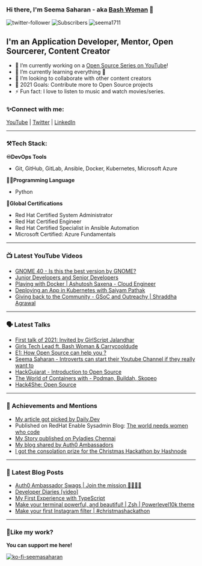 ### Hi there, I'm Seema Saharan - aka [Bash Woman](https://youtube.com/BashWoman) 👋

![twitter-follower](https://img.shields.io/twitter/follow/SeemaSaharan5?style=social) ![Subscribers](https://img.shields.io/youtube/channel/subscribers/UCC99DrwSR_utFaF1qie-ktQ?label=YouTube%20Subscribers&style=social) <img src="https://komarev.com/ghpvc/?username=seema1711" alt="seema1711"/> </p> 

## I'm an Application Developer, Mentor, Open Sourcerer, Content Creator

- 🔭 I’m currently working on a [Open Source Series on YouTube](https://www.youtube.com/watch?v=wN9v0z3No24&list=PLhrUS-gSH3xBg9HPUU3z7WcKAgyYRog8H)!
- 🌱 I’m currently learning everything 🤣
- 👯 I’m looking to collaborate with other content creators
- 🥅 2021 Goals: Contribute more to Open Source projects
- ⚡ Fun fact: I love to listen to music and watch movies/series.

### ✨Connect with me:

[YouTube](https://youtube.com/BashWoman) | [Twitter](https://twitter.com/SeemaSaharan5) | [LinkedIn](https://linkedin.com/in/seemasaharan)

---

### ⚒Tech Stack:

**♾DevOps Tools**
- Git, GitHub, GitLab, Ansible, Docker, Kubernetes, Microsoft Azure

**👩‍💻Programming Language**
- Python

**📄Global Certifications**
- Red Hat Certified System Administrator
- Red Hat Certified Engineer
- Red Hat Certified Specialist in Ansible Automation
- Microsoft Certified: Azure Fundamentals

---

### 📺 Latest YouTube Videos

<!-- YOUTUBE:START -->
- [GNOME 40 - Is this the best version by GNOME?](https://www.youtube.com/watch?v=0Rkwrl8v3Dc)
- [Junior Developers and Senior Developers](https://www.youtube.com/watch?v=NAXMbZPg_OM)
- [Playing with Docker | Ashutosh Saxena - Cloud Engineer](https://www.youtube.com/watch?v=IC3xTlfbdW4)
- [Deploying an App in Kubernetes with Saiyam Pathak](https://www.youtube.com/watch?v=ridM0ABR0ys)
- [Giving back to the Community - GSoC and Outreachy | Shraddha Agrawal](https://www.youtube.com/watch?v=40lKmniUKBg)
<!-- YOUTUBE:END -->

---

### 🗣 Latest Talks

- [First talk of 2021: Invited by GirlScript Jalandhar](https://twitter.com/GirlScriptJal/status/1343471030413656064?s=20)
- [Girls Tech Lead ft. Bash Woman & Carrycooldude](https://www.youtube.com/watch?v=UBbNQFUoA_M)
- [E1: How Open Source can help you ?](https://youtu.be/kihitlW2DM4)
- [Seema Saharan - Introverts can start their Youtube Channel if they really want to](https://youtu.be/XhANODKeoBY)
- [HackGujarat - Introduction to Open Source](https://youtu.be/dZE0_1g0jNo)
- [The World of Containers with - Podman, Buildah, Skopeo](https://youtu.be/t8nw7jU1gds)
- [Hack4She: Open Source](https://www.linkedin.com/posts/hack4she_hackathon-hackathon2020-hack4she-activity-6730552906552004608-6zh3)

---

### 🚀 Achievements and Mentions

- [My article got picked by Daily.Dev](https://t.co/sXOZK7trNe?amp=1)
- Published on RedHat Enable Sysadmin Blog: [The world needs women who code](https://www.redhat.com/sysadmin/women-who-code)
- [My Story published on Pyladies Chennai](https://medium.com/pyladies-chennai/seema-saharan-92f21257ccf6)
- [My blog shared by Auth0 Ambassadors](https://twitter.com/Auth0Ambassador/status/1346178234811969536?s=20)
- [I got the consolation prize for the Christmas Hackathon by Hashnode](https://townhall.hashnode.com/hashnode-christmas-hackathon-winners)

---

### 📕 Latest Blog Posts

<!-- BLOG-POST-LIST:START -->
- [Auth0 Ambassador Swags | Join the mission 🚀👩🏻‍💻](https://dev.to/seema1711/auth0-ambassador-swags-join-the-mission-jld)
- [Developer Diaries [video]](https://dev.to/seema1711/developer-diaries-video-3p4e)
- [My First Experience with TypeScript](https://dev.to/seema1711/my-first-experience-with-typescript-41j3)
- [Make your terminal powerful, and beautiful! | Zsh | Powerlevel10k theme](https://dev.to/seema1711/make-your-terminal-powerful-and-beautiful-zsh-powerlevel10k-theme-30f3)
- [Make your first Instagram filter | #christmashackathon](https://dev.to/seema1711/make-your-first-instagram-filter-christmashackathon-6f4)
<!-- BLOG-POST-LIST:END -->

---

### 💖Like my work? 

**You can support me here!**

[![ko-fi-seemasaharan](https://ko-fi.com/img/githubbutton_sm.svg)](https://ko-fi.com/W7W04J3YT)

